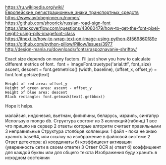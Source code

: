 https://ru.wikipedia.org/wiki/Европейские_регистрационные_знаки_транспортных_средств </br>
https://www.avtobeginner.ru/nomer/ </br>
https://github.com/shoorick/russian-road-sign-font </br>
https://stackoverflow.com/questions/43060479/how-to-get-the-font-pixel-height-using-pils-imagefont-class </br>
https://itnext.io/how-to-wrap-text-on-image-using-python-8f569860f89e </br>
https://github.com/python-pillow/Pillow/issues/3977 </br>
http://design-mania.ru/downloads/fonts/raspoznavanie-shriftov/ </br>

Exact size depends on many factors. I'll just show you how to calculate different metrics of font.
<img src="https://i.stack.imgur.com/gSBad.png" alt="">
font = ImageFont.truetype('arial.ttf', font_size)
ascent, descent = font.getmetrics()
(width, baseline), (offset_x, offset_y) = font.font.getsize(text)

    Height of red area: offset_y
    Height of green area: ascent - offset_y
    Height of blue area: descent
    Black rectangle: font.getmask(text).getbbox()

Hope it helps.

малайзия, индонезия, вьетнам, филипины, беларусь, израиль, сингапур </br>
Использую mongo db.
Структура состоит из 3 коллекций(таблиц)
1 все что пришло на сервер
2 ответы которые алгоритм считает правильными
3 неправильные
Структура столбцов коллекции:
1 файл - пока не знаю хранить base64, или ссылку на изображение в файловой системе
2 Ответ детектора:
a) координаты
б) коэффициент активации (уверенность сети в своем ответе)
3 Ответ OCR
а) ответ
б) коэффициент для каждой буквы или для общего текста
Изображения буду хранить в исходном состоянии
